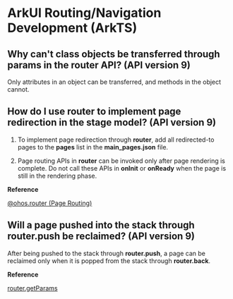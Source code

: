 # ArkUI Routing/Navigation Development (ArkTS)


## Why can't class objects be transferred through params in the router API? (API version 9)

Only attributes in an object can be transferred, and methods in the object cannot.


## How do I use router to implement page redirection in the stage model? (API version 9)

1. To implement page redirection through **router**, add all redirected-to pages to the **pages** list in the **main_pages.json** file.

2. Page routing APIs in **router** can be invoked only after page rendering is complete. Do not call these APIs in **onInit** or **onReady** when the page is still in the rendering phase.

**Reference**

[@ohos.router (Page Routing)](../reference/apis-arkui/js-apis-router.md)


## Will a page pushed into the stack through router.push be reclaimed? (API version 9)

After being pushed to the stack through **router.push**, a page can be reclaimed only when it is popped from the stack through **router.back**.

**Reference**

[router.getParams](../reference/apis-arkui/js-apis-router.md#routergetparams)
